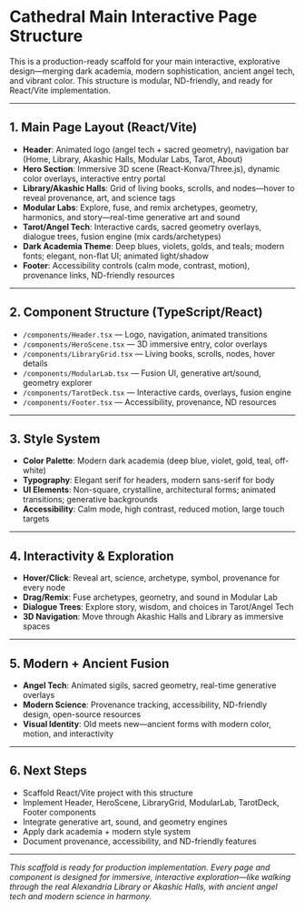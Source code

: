 # Cathedral Main Interactive Page Structure

This is a production-ready scaffold for your main interactive, explorative design—merging dark academia, modern sophistication, ancient angel tech, and vibrant color. This structure is modular, ND-friendly, and ready for React/Vite implementation.

---

## 1. Main Page Layout (React/Vite)

- **Header**: Animated logo (angel tech + sacred geometry), navigation bar (Home, Library, Akashic Halls, Modular Labs, Tarot, About)
- **Hero Section**: Immersive 3D scene (React-Konva/Three.js), dynamic color overlays, interactive entry portal
- **Library/Akashic Halls**: Grid of living books, scrolls, and nodes—hover to reveal provenance, art, and science tags
- **Modular Labs**: Explore, fuse, and remix archetypes, geometry, harmonics, and story—real-time generative art and sound
- **Tarot/Angel Tech**: Interactive cards, sacred geometry overlays, dialogue trees, fusion engine (mix cards/archetypes)
- **Dark Academia Theme**: Deep blues, violets, golds, and teals; modern fonts; elegant, non-flat UI; animated light/shadow
- **Footer**: Accessibility controls (calm mode, contrast, motion), provenance links, ND-friendly resources

---

## 2. Component Structure (TypeScript/React)

- `/components/Header.tsx` — Logo, navigation, animated transitions
- `/components/HeroScene.tsx` — 3D immersive entry, color overlays
- `/components/LibraryGrid.tsx` — Living books, scrolls, nodes, hover details
- `/components/ModularLab.tsx` — Fusion UI, generative art/sound, geometry explorer
- `/components/TarotDeck.tsx` — Interactive cards, overlays, fusion engine
- `/components/Footer.tsx` — Accessibility, provenance, ND resources

---

## 3. Style System

- **Color Palette**: Modern dark academia (deep blue, violet, gold, teal, off-white)
- **Typography**: Elegant serif for headers, modern sans-serif for body
- **UI Elements**: Non-square, crystalline, architectural forms; animated transitions; generative backgrounds
- **Accessibility**: Calm mode, high contrast, reduced motion, large touch targets

---

## 4. Interactivity & Exploration

- **Hover/Click**: Reveal art, science, archetype, symbol, provenance for every node
- **Drag/Remix**: Fuse archetypes, geometry, and sound in Modular Lab
- **Dialogue Trees**: Explore story, wisdom, and choices in Tarot/Angel Tech
- **3D Navigation**: Move through Akashic Halls and Library as immersive spaces

---

## 5. Modern + Ancient Fusion

- **Angel Tech**: Animated sigils, sacred geometry, real-time generative overlays
- **Modern Science**: Provenance tracking, accessibility, ND-friendly design, open-source resources
- **Visual Identity**: Old meets new—ancient forms with modern color, motion, and interactivity

---

## 6. Next Steps

- Scaffold React/Vite project with this structure
- Implement Header, HeroScene, LibraryGrid, ModularLab, TarotDeck, Footer components
- Integrate generative art, sound, and geometry engines
- Apply dark academia + modern style system
- Document provenance, accessibility, and ND-friendly features

---

*This scaffold is ready for production implementation. Every page and component is designed for immersive, interactive exploration—like walking through the real Alexandria Library or Akashic Halls, with ancient angel tech and modern science in harmony.*

